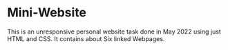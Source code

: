# Mini-Website
This is an unresponsive personal website task done in May 2022 using just HTML and CSS. It contains about Six linked Webpages.
